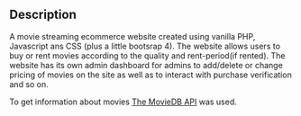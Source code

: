 ## Description
A movie streaming ecommerce website created using vanilla PHP, Javascript ans CSS (plus a little bootsrap 4). The website allows users to buy or rent movies according to the quality and rent-period(if rented).
The website has its own admin dashboard for admins to add/delete or change pricing of movies on the site as well as to interact with purchase verification and so on. 

To get information about movies [The MovieDB API](https://www.themoviedb.org/documentation/api) was used.
